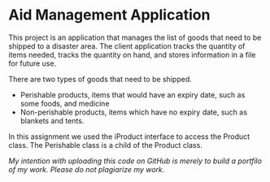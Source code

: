 # Aid Management Application

This project is an application that manages the list of goods that need to be shipped to a disaster area.
The client application tracks the quantity of items needed, tracks the quantity on hand, and stores information
in a file for future use.

There are two types of goods that need to be shipped.
  - Perishable products, items that would have an expiry date, such as some foods, and medicine
  - Non-perishable products, items which have no expiry date, such as blankets and tents.

In this assignment we used the iProduct interface to access the Product class. The Perishable class is a child of the Product class.

*My intention with uploading this code on GitHub is merely to build a portfilo of my work. Please do not plagiarize my work.*
